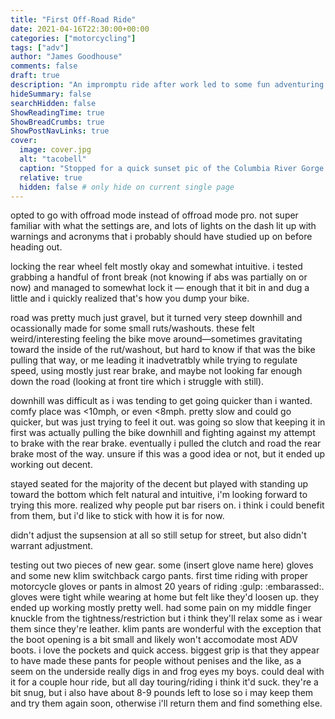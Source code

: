 ```yaml
---
title: "First Off-Road Ride"
date: 2021-04-16T22:30:00+00:00
categories: ["motorcycling"]
tags: ["adv"]
author: "James Goodhouse"
comments: false
draft: true
description: "An impromptu ride after work led to some fun adventuring off-road for the first time."
hideSummary: false
searchHidden: false
ShowReadingTime: true
ShowBreadCrumbs: true
ShowPostNavLinks: true
cover:
  image: cover.jpg
  alt: "tacobell"
  caption: "Stopped for a quick sunset pic of the Columbia River Gorge up above Angels Rest trailhead."
  relative: true
  hidden: false # only hide on current single page
---
```


opted to go with offroad mode instead of offroad mode pro. not super familiar with what the settings are, and lots of lights on the dash lit up with warnings and acronyms that i probably should have studied up on before heading out.

locking the rear wheel felt mostly okay and somewhat intuitive. i tested grabbing a handful of front break (not knowing if abs was partially on or now) and managed to somewhat lock it — enough that it bit in and dug a little and i quickly realized that's how you dump your bike.

road was pretty much just gravel, but it turned very steep downhill and ocassionally made for some small ruts/washouts. these felt weird/interesting feeling the bike move around—sometimes gravitating toward the inside of the rut/washout, but hard to know if that was the bike pulling that way, or me leading it inadvetratbly while trying to regulate speed, using mostly just rear brake, and maybe not looking far enough down the road (looking at front tire which i struggle with still).

downhill was difficult as i was tending to get going quicker than i wanted. comfy place was <10mph, or even <8mph. pretty slow and could go quicker, but was just trying to feel it out. was going so slow that keeping it in first was actually pulling the bike downhill and fighting against my attempt to brake with the rear brake. eventually i pulled the clutch and road the rear brake most of the way. unsure if this was a good idea or not, but it ended up working out decent.

stayed seated for the majority of the decent but played with standing up toward the bottom which felt natural and intuitive, i'm looking forward to trying this more. realized why people put bar risers on. i think i could benefit from them, but i'd like to stick with how it is for now.

didn't adjust the supsension at all so still setup for street, but also didn't warrant adjustment.

testing out two pieces of new gear. some (insert glove name here) gloves and some new klim switchback cargo pants. first time riding with proper motorcycle gloves or pants in almost 20 years of riding :gulp: :embarassed:. gloves were tight while wearing at home but felt like they'd loosen up. they ended up working mostly pretty well. had some pain on my middle finger knuckle from the tightness/restriction but i think they'll relax some as i wear them since they're leather. klim pants are wonderful with the exception that the boot opening is a bit small and likely won't accomodate most ADV boots. i love the pockets and quick access. biggest grip is that they appear to have made these pants for people without penises and the like, as a seem on the underside really digs in and frog eyes my boys. could deal with it for a couple hour ride, but all day touring/riding i think it'd suck. they're a bit snug, but i also have about 8-9 pounds left to lose so i may keep them and try them again soon, otherwise i'll return them and find something else.
